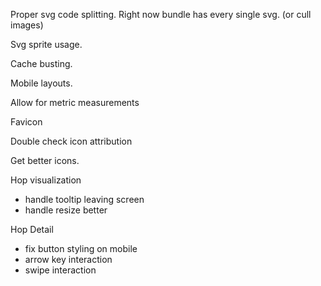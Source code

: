 Proper svg code splitting. Right now bundle has every single svg. (or cull images)

Svg sprite usage.

Cache busting.

Mobile layouts.

Allow for metric measurements

Favicon

Double check icon attribution

Get better icons.

Hop visualization
- handle tooltip leaving screen
- handle resize better

Hop Detail
- fix button styling on mobile
- arrow key interaction
- swipe interaction